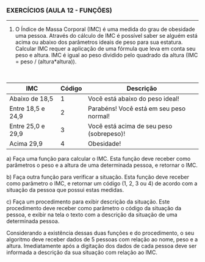
### EXERCÍCIOS (AULA 12 - FUNÇÕES)
<hr>

1.	O Índice de Massa Corporal (IMC) é uma medida do grau de obesidade uma pessoa. Através do cálculo de IMC é possível saber se alguém está acima ou abaixo dos parâmetros ideais de peso para sua estatura. Calcular IMC requer a aplicação de uma fórmula que leva em conta seu peso e altura. IMC é igual ao peso dividido pelo quadrado da altura (IMC = peso / (altura*altura)).
<br>

| IMC            | Código | Descrição|
|----------------|--------|----------|
|Abaixo de 18,5|1|Você está abaixo do peso ideal!|
|Entre 18,5 e 24,9|2|Parabéns! Você está em seu peso normal!|
|Entre 25,0 e 29,9|3|Você está acima de seu peso (sobrepeso)!|
|Acima 29,9|4|Obesidade!|

a)	Faça uma função para calcular o IMC. Esta função deve receber como parâmetros o peso e a altura de uma determinada pessoa, e retornar o IMC.

b)	Faça outra função para verificar a situação. Esta função deve receber como parâmetro o IMC, e retornar um código (1, 2, 3 ou 4) de acordo com a situação da pessoa que possui estas medidas.

c)	Faça um procedimento para exibir descrição da situação. Este procedimento deve receber como parâmetro o código da situação da pessoa, e exibir na tela o texto com a descrição da situação de uma determinada pessoa. 

Considerando a existência dessas duas funções e do procedimento, o seu algoritmo deve receber dados de 5 pessoas com relação ao nome, peso e a altura. Imediatamente após a digitação dos dados de cada pessoa deve ser informada a descrição da sua situação com relação ao IMC. 